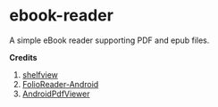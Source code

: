 # ebook-reader
A simple eBook reader supporting PDF and epub files.

<strong>Credits</strong>

  1. <a href="https://gitlab.com/joielechong">shelfview</a>
  2. <a href="https://github.com/FolioReader/FolioReader-Android">FolioReader-Android</a>
  3. <a href="https://github.com/barteksc/AndroidPdfViewer">AndroidPdfViewer</a>


